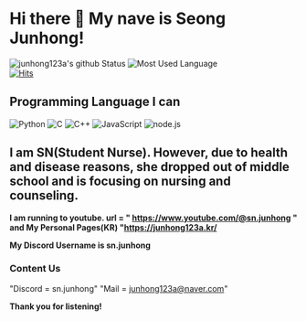 # Hi there 👋 My nave is Seong Junhong!
![junhong123a's github Status](https://github-readme-stats.vercel.app/api?username=junhong123a&count_private=true&show_icons=true&theme=tokyonight)
![Most Used Language](https://github-readme-stats.vercel.app/api/top-langs/?username=junhong123a&theme=tokyonight&layout=compact)<br/>
[![Hits](https://hits.seeyoufarm.com/api/count/incr/badge.svg?url=https%3A%2F%2Fgithub.com%2Fjunhong123a%2Fhitcounter&count_bg=%2385CFFF&title_bg=%23555555&icon=fontawesome.svg&icon_color=%23E7E7E7&title=Visitors+todays%2Ftotal&edge_flat=false)](https://hits.seeyoufarm.com)
## Programming Language I can
![Python](https://img.shields.io/badge/Python3-3776AB?style=for-the-badge&logo=python&logoColor=fff)
![C](https://img.shields.io/badge/C-A8B9CC?style=for-the-badge&logo=C&logoColor=000)
![C++](https://img.shields.io/badge/C++-0059CC?style=for-the-badge&logo=c%2B%2B&logoColor=fff)
![JavaScript](https://img.shields.io/badge/JavaScript-F7DF1E?style=for-the-badge&logo=javascript&logoColor=000)
![node.js](https://img.shields.io/badge/Node.JS-339933?style=for-the-badge&logo=node.js&logoColor=fff)
## I am SN(Student Nurse). However, due to health and disease reasons, she dropped out of middle school and is focusing on nursing and counseling.

**I am running to youtube. url = " https://www.youtube.com/@sn.junhong " and My Personal Pages(KR) "https://junhong123a.kr/**

**My Discord Username is sn.junhong**

### Content Us
"Discord = sn.junhong"
"Mail = junhong123a@naver.com"

**Thank you for listening!**
